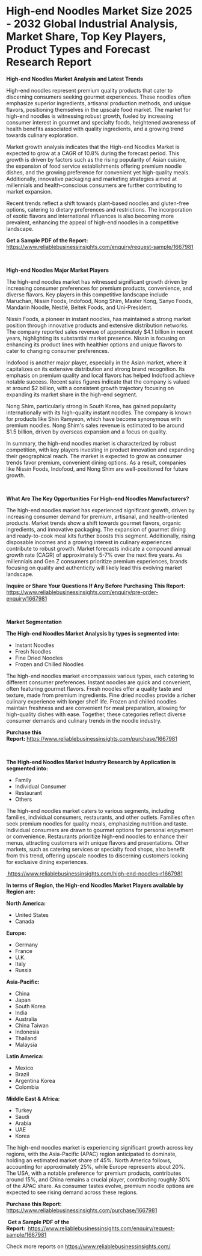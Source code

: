 <p><h1>High-end Noodles Market Size 2025 - 2032 Global Industrial Analysis, Market Share, Top Key Players, Product Types and Forecast Research Report</h1></p><p><strong>High-end Noodles Market Analysis and Latest Trends</strong></p>
<p><p>High-end noodles represent premium quality products that cater to discerning consumers seeking gourmet experiences. These noodles often emphasize superior ingredients, artisanal production methods, and unique flavors, positioning themselves in the upscale food market. The market for high-end noodles is witnessing robust growth, fueled by increasing consumer interest in gourmet and specialty foods, heightened awareness of health benefits associated with quality ingredients, and a growing trend towards culinary exploration.</p><p>Market growth analysis indicates that the High-end Noodles Market is expected to grow at a CAGR of 10.8% during the forecast period. This growth is driven by factors such as the rising popularity of Asian cuisine, the expansion of food service establishments offering premium noodle dishes, and the growing preference for convenient yet high-quality meals. Additionally, innovative packaging and marketing strategies aimed at millennials and health-conscious consumers are further contributing to market expansion.</p><p>Recent trends reflect a shift towards plant-based noodles and gluten-free options, catering to dietary preferences and restrictions. The incorporation of exotic flavors and international influences is also becoming more prevalent, enhancing the appeal of high-end noodles in a competitive landscape.</p></p>
<p><strong>Get a Sample PDF of the Report:&nbsp;</strong> <a href="https://www.reliablebusinessinsights.com/enquiry/request-sample/1667981?utm_campaign=2350&utm_medium=2&utm_source=Github&utm_content=ia&utm_term=15022025&utm_id=high-end-noodles">https://www.reliablebusinessinsights.com/enquiry/request-sample/1667981</a></p>
<p>&nbsp;</p>
<p><strong>High-end Noodles Major Market Players</strong></p>
<p><p>The high-end noodles market has witnessed significant growth driven by increasing consumer preferences for premium products, convenience, and diverse flavors. Key players in this competitive landscape include Maruchan, Nissin Foods, Indofood, Nong Shim, Master Kong, Sanyo Foods, Mandarin Noodle, Nestlé, Beltek Foods, and Uni-President.</p><p>Nissin Foods, a pioneer in instant noodles, has maintained a strong market position through innovative products and extensive distribution networks. The company reported sales revenue of approximately $4.1 billion in recent years, highlighting its substantial market presence. Nissin is focusing on enhancing its product lines with healthier options and unique flavors to cater to changing consumer preferences.</p><p>Indofood is another major player, especially in the Asian market, where it capitalizes on its extensive distribution and strong brand recognition. Its emphasis on premium quality and local flavors has helped Indofood achieve notable success. Recent sales figures indicate that the company is valued at around $2 billion, with a consistent growth trajectory focusing on expanding its market share in the high-end segment.</p><p>Nong Shim, particularly strong in South Korea, has gained popularity internationally with its high-quality instant noodles. The company is known for products like Shin Ramyeon, which have become synonymous with premium noodles. Nong Shim's sales revenue is estimated to be around $1.5 billion, driven by overseas expansion and a focus on quality.</p><p>In summary, the high-end noodles market is characterized by robust competition, with key players investing in product innovation and expanding their geographical reach. The market is expected to grow as consumer trends favor premium, convenient dining options. As a result, companies like Nissin Foods, Indofood, and Nong Shim are well-positioned for future growth.</p></p>
<p>&nbsp;</p>
<p><strong>What Are The Key Opportunities For High-end Noodles Manufacturers?</strong></p>
<p><p>The high-end noodles market has experienced significant growth, driven by increasing consumer demand for premium, artisanal, and health-oriented products. Market trends show a shift towards gourmet flavors, organic ingredients, and innovative packaging. The expansion of gourmet dining and ready-to-cook meal kits further boosts this segment. Additionally, rising disposable incomes and a growing interest in culinary experiences contribute to robust growth. Market forecasts indicate a compound annual growth rate (CAGR) of approximately 5-7% over the next five years. As millennials and Gen Z consumers prioritize premium experiences, brands focusing on quality and authenticity will likely lead this evolving market landscape.</p></p>
<p><strong>Inquire or Share Your Questions If Any Before Purchasing This Report:</strong> <a href="https://www.reliablebusinessinsights.com/enquiry/pre-order-enquiry/1667981?utm_campaign=2350&utm_medium=2&utm_source=Github&utm_content=ia&utm_term=15022025&utm_id=high-end-noodles">https://www.reliablebusinessinsights.com/enquiry/pre-order-enquiry/1667981</a></p>
<p>&nbsp;</p>
<p><strong>Market Segmentation</strong></p>
<p><strong>The High-end Noodles Market Analysis by types is segmented into:</strong></p>
<p><ul><li>Instant Noodles</li><li>Fresh Noodles</li><li>Fine Dried Noodles</li><li>Frozen and Chilled Noodles</li></ul></p>
<p><p>The high-end noodles market encompasses various types, each catering to different consumer preferences. Instant noodles are quick and convenient, often featuring gourmet flavors. Fresh noodles offer a quality taste and texture, made from premium ingredients. Fine dried noodles provide a richer culinary experience with longer shelf life. Frozen and chilled noodles maintain freshness and are convenient for meal preparation, allowing for high-quality dishes with ease. Together, these categories reflect diverse consumer demands and culinary trends in the noodle industry.</p></p>
<p><strong>Purchase this Report:&nbsp;</strong><a href="https://www.reliablebusinessinsights.com/purchase/1667981?utm_campaign=2350&utm_medium=2&utm_source=Github&utm_content=ia&utm_term=15022025&utm_id=high-end-noodles">https://www.reliablebusinessinsights.com/purchase/1667981</a></p>
<p>&nbsp;</p>
<p><strong>The High-end Noodles Market Industry Research by Application is segmented into:</strong></p>
<p><ul><li>Family</li><li>Individual Consumer</li><li>Restaurant</li><li>Others</li></ul></p>
<p><p>The high-end noodles market caters to various segments, including families, individual consumers, restaurants, and other outlets. Families often seek premium noodles for quality meals, emphasizing nutrition and taste. Individual consumers are drawn to gourmet options for personal enjoyment or convenience. Restaurants prioritize high-end noodles to enhance their menus, attracting customers with unique flavors and presentations. Other markets, such as catering services or specialty food shops, also benefit from this trend, offering upscale noodles to discerning customers looking for exclusive dining experiences.</p></p>
<p><a href="https://www.reliablebusinessinsights.com/high-end-noodles-r1667981?utm_campaign=2350&utm_medium=2&utm_source=Github&utm_content=ia&utm_term=15022025&utm_id=high-end-noodles">&nbsp;https://www.reliablebusinessinsights.com/high-end-noodles-r1667981</a></p>
<p><strong>In terms of Region, the High-end Noodles Market Players available by Region are:</strong></p>
<p>
    <p> <strong> North America: </strong>
        <ul>
            <li>United States</li>
            <li>Canada</li>
        </ul>
        </p> 
    <p> <strong> Europe: </strong>
        <ul>
            <li>Germany</li>
            <li>France</li>
            <li>U.K.</li>
            <li>Italy</li>
            <li>Russia</li>
        </ul>
        </p> 
    <p> <strong> Asia-Pacific: </strong>
        <ul>
            <li>China</li>
            <li>Japan</li>
            <li>South Korea</li>
            <li>India</li>
            <li>Australia</li>
            <li>China Taiwan</li>
            <li>Indonesia</li>
            <li>Thailand</li>
            <li>Malaysia</li>
        </ul>
        </p> 
    <p> <strong> Latin America: </strong>
        <ul>
            <li>Mexico</li>
            <li>Brazil</li>
            <li>Argentina Korea</li>
            <li>Colombia</li>
        </ul>
        </p> 
    <p> <strong> Middle East & Africa: </strong>
        <ul>
            <li>Turkey</li>
            <li>Saudi</li>
            <li>Arabia</li>
            <li>UAE</li>
            <li>Korea</li>
        </ul>
    </p>
    </p>
<p><p>The high-end noodles market is experiencing significant growth across key regions, with the Asia-Pacific (APAC) region anticipated to dominate, holding an estimated market share of 45%. North America follows, accounting for approximately 25%, while Europe represents about 20%. The USA, with a notable preference for premium products, contributes around 15%, and China remains a crucial player, contributing roughly 30% of the APAC share. As consumer tastes evolve, premium noodle options are expected to see rising demand across these regions.</p></p>
<p><strong>Purchase this Report: </strong><a href="https://www.reliablebusinessinsights.com/purchase/1667981?utm_campaign=2350&utm_medium=2&utm_source=Github&utm_content=ia&utm_term=15022025&utm_id=high-end-noodles">https://www.reliablebusinessinsights.com/purchase/1667981</a></p>
<p>&nbsp;<strong>Get a Sample PDF of the Report:&nbsp;&nbsp;</strong><a href="https://www.reliablebusinessinsights.com/enquiry/request-sample/1667981?utm_campaign=2350&utm_medium=2&utm_source=Github&utm_content=ia&utm_term=15022025&utm_id=high-end-noodles">https://www.reliablebusinessinsights.com/enquiry/request-sample/1667981</a></p>
<p><strong></strong></p>
<p>Check more reports on <a href="https://www.reliablebusinessinsights.com/?utm_campaign=2350&utm_medium=2&utm_source=Github&utm_content=ia&utm_term=15022025&utm_id=high-end-noodles">https://www.reliablebusinessinsights.com/</a></p>